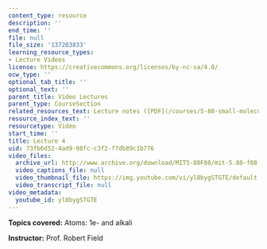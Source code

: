 ```yaml
---
content_type: resource
description: ''
end_time: ''
file: null
file_size: '137203833'
learning_resource_types:
- Lecture Videos
license: https://creativecommons.org/licenses/by-nc-sa/4.0/
ocw_type: ''
optional_tab_title: ''
optional_text: ''
parent_title: Video Lectures
parent_type: CourseSection
related_resources_text: Lecture notes ([PDF](/courses/5-80-small-molecule-spectroscopy-and-dynamics-fall-2008/resources/04_580ln_fa08))
resource_index_text: ''
resourcetype: Video
start_time: ''
title: Lecture 4
uid: 73fb6d52-4ad9-98fc-c3f2-f7db89c1b776
video_files:
  archive_url: http://www.archive.org/download/MIT5-80F08/mit-5.80-f08-lec04_300k.mp4
  video_captions_file: null
  video_thumbnail_file: https://img.youtube.com/vi/yl8bygSTGTE/default.jpg
  video_transcript_file: null
video_metadata:
  youtube_id: yl8bygSTGTE
---
```


**Topics covered:** Atoms: 1e- and alkali

**Instructor:** Prof. Robert Field

